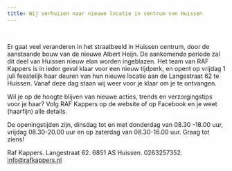 ```yaml
---
title: Wij verhuizen naar nieuwe locatie in centrum van Huissen
---
```



&nbsp;

Er gaat veel veranderen in het straatbeeld in Huissen centrum, door de aanstaande bouw van de nieuwe Albert Heijn. De aankomende periode zal dit deel van Huissen nieuw elan worden ingeblazen. Het team van RAF Kappers is in ieder geval klaar voor een nieuw tijdperk, en opent op vrijdag 1 juli feestelijk haar deuren van hun nieuwe locatie aan de Langestraat 62 te Huissen. Vanaf deze dag staan wij weer voor je klaar om je te ontvangen.

Wil je op de hoogte blijven van nieuwe acties, trends en verzorgingstips voor je haar? Volg RAF Kappers op de website of op Facebook en je weet (haarfijn) alle details.

De openingstijden zijn, dinsdag tot en met donderdag van 08.30 -18.00 uur, vrijdag 08.30-20.00 uur en op zaterdag van 08.30-16.00 uur. Graag tot ziens!&nbsp;

Raf Kappers. Langestraat 62. 6851 AS Huissen. 0263257352. info@rafkappers.nl